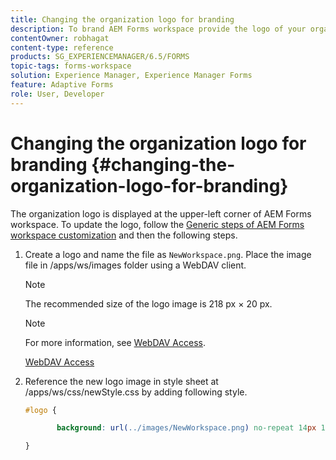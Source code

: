 ```yaml
---
title: Changing the organization logo for branding
description: To brand AEM Forms workspace provide the logo of your organization by customizing the default logo.
contentOwner: robhagat
content-type: reference
products: SG_EXPERIENCEMANAGER/6.5/FORMS
topic-tags: forms-workspace
solution: Experience Manager, Experience Manager Forms
feature: Adaptive Forms
role: User, Developer
---
```

# Changing the organization logo for branding {#changing-the-organization-logo-for-branding}

The organization logo is displayed at the upper-left corner of AEM Forms workspace. To update the logo, follow the [Generic steps of AEM Forms workspace customization](/help/forms/using/generic-steps-html-workspace-customization.md#generic-steps-for-html-workspace-customization) and then the following steps.

1. Create a logo and name the file as `NewWorkspace.png`. Place the image file in /apps/ws/images folder using a WebDAV client.

   >[!NOTE]
   >
   >The recommended size of the logo image is 218 px × 20 px.

   >[!NOTE]
   >
   >For more information, see [WebDAV Access](https://experienceleague.adobe.com/docs/experience-manager-65-2025/administering/contentmanagement/webdav-access.html?lang=en).

   [WebDAV Access](https://experienceleague.adobe.com/docs/experience-manager-65-2025/administering/contentmanagement/webdav-access.html?lang=en)

1. Reference the new logo image in style sheet at /apps/ws/css/newStyle.css by adding following style.

   ```css
   #logo {

          background: url(../images/NewWorkspace.png) no-repeat 14px 11px;

   }
   ```

